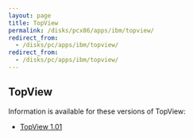 ```yaml
---
layout: page
title: TopView
permalink: /disks/pcx86/apps/ibm/topview/
redirect_from:
  - /disks/pc/apps/ibm/topview/
redirect_from:
  - /disks/pc/apps/ibm/topview/
---
```


TopView
---

Information is available for these versions of TopView:

* [TopView 1.01](1.01/)
